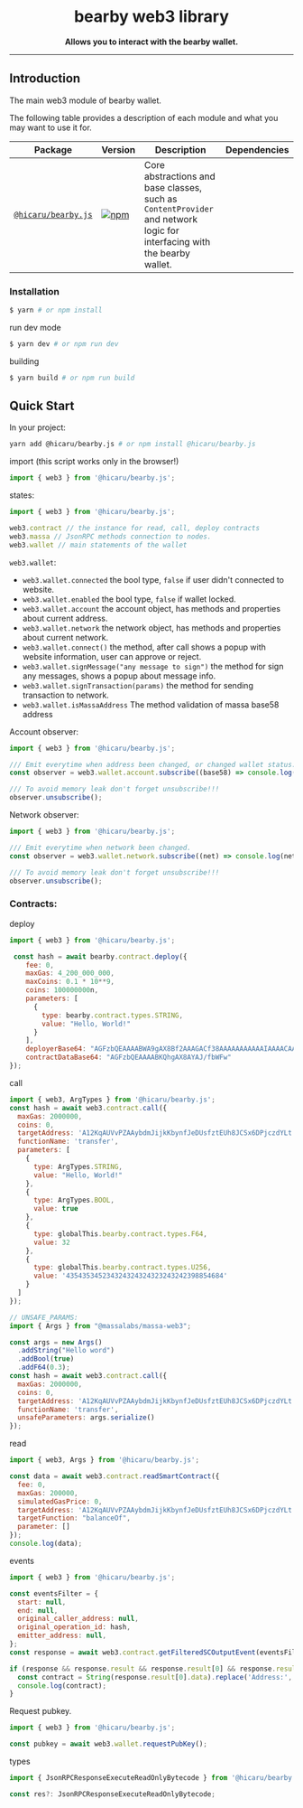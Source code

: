 <div align="center">
  <h1>
  bearby web3 library
  </h1>
  <strong>
    Allows you to interact with the bearby wallet.
  </strong>
</div>
<hr/>

## Introduction

The main web3 module of bearby wallet.

The following table provides a description of each module and what you may
want to use it for.

| Package                                                                         | Version                                                                                                                               | Description                                                                                                                                                               | Dependencies                                                  |
| ------------------------------------------------------------------------------- | ------------------------------------------------------------------------------------------------------------------------------------- | ------------------------------------------------------------------------------------------------------------------------------------------------------------------------- | ------------------------------------------------------------- |
| [`@hicaru/bearby.js`](./packages/web3)                                | [![npm](https://img.shields.io/npm/v/@hicaru/bearby.js.svg)](https://img.shields.io/npm/v/@hicaru/bearby.js)                           | Core abstractions and base classes, such as `ContentProvider` and network logic for interfacing with the bearby wallet.                                                   |                                                               |


### Installation

```bash
$ yarn # or npm install
```

run dev mode

```bash
$ yarn dev # or npm run dev
```

building

```bash
$ yarn build # or npm run build
```

## Quick Start

In your project:
```bash
yarn add @hicaru/bearby.js # or npm install @hicaru/bearby.js
```

import (this script works only in the browser!)
```javascript
import { web3 } from '@hicaru/bearby.js';
```

states:

```javascript
import { web3 } from '@hicaru/bearby.js';

web3.contract // the instance for read, call, deploy contracts
web3.massa // JsonRPC methods connection to nodes.
web3.wallet // main statements of the wallet
```

`web3.wallet`:
 * `web3.wallet.connected` the bool type, `false` if user didn't connected to website.
 * `web3.wallet.enabled` the bool type, `false` if wallet locked.
 * `web3.wallet.account` the account object, has methods and properties about current address.
 * `web3.wallet.network` the network object, has methods and properties about current network.
 * `web3.wallet.connect()` the method, after call shows a popup with website information, user can approve or reject.
 * `web3.wallet.signMessage("any message to sign")` the method for sign any messages, shows a popup about message info.
 * `web3.wallet.signTransaction(params)` the method for sending transaction to network.
 * `web3.wallet.isMassaAddress` The method validation of massa base58 address


Account observer:
```javascript
import { web3 } from '@hicaru/bearby.js';

/// Emit everytime when address been changed, or changed wallet status.
const observer = web3.wallet.account.subscribe((base58) => console.log(base58));

/// To avoid memory leak don't forget unsubscribe!!!
observer.unsubscribe();
```

Network observer:
```javascript
import { web3 } from '@hicaru/bearby.js';

/// Emit everytime when network been changed.
const observer = web3.wallet.network.subscribe((net) => console.log(net))

/// To avoid memory leak don't forget unsubscribe!!!
observer.unsubscribe();
```

### Contracts:

deploy
```javascript
import { web3 } from '@hicaru/bearby.js';

 const hash = await bearby.contract.deploy({
    fee: 0,
    maxGas: 4_200_000_000,
    maxCoins: 0.1 * 10**9,
    coins: 100000000n,
    parameters: [
      {
        type: bearby.contract.types.STRING,
        value: "Hello, World!"
      }
    ],
    deployerBase64: "AGFzbQEAAAABWA9gAX8Bf2AAAGACf38AAAAAAAAAAAIAAAACAAAAA=",
    contractDataBase64: "AGFzbQEAAAABKQhgAX8AYAJ/fbWFw"
});
```

call
```javascript
import { web3, ArgTypes } from '@hicaru/bearby.js';
const hash = await web3.contract.call({
  maxGas: 2000000,
  coins: 0,
  targetAddress: 'A12KqAUVvPZAAybdmJijkKbynfJeDUsfztEUh8JCSx6DPjczdYLt',
  functionName: 'transfer',
  parameters: [
    {
      type: ArgTypes.STRING,
      value: "Hello, World!"
    },
    {
      type: ArgTypes.BOOL,
      value: true
    },
    {
      type: globalThis.bearby.contract.types.F64,
      value: 32
    },
    {
      type: globalThis.bearby.contract.types.U256,
      value: '435435345234324324324323243242398854684'
    }
  ]
});

// UNSAFE_PARAMS:
import { Args } from "@massalabs/massa-web3";

const args = new Args()
  .addString("Hello word")
  .addBool(true)
  .addF64(0.3);
const hash = await web3.contract.call({
  maxGas: 2000000,
  coins: 0,
  targetAddress: 'A12KqAUVvPZAAybdmJijkKbynfJeDUsfztEUh8JCSx6DPjczdYLt',
  functionName: 'transfer',
  unsafeParameters: args.serialize()
});
```

read
```javascript
import { web3, Args } from '@hicaru/bearby.js';

const data = await web3.contract.readSmartContract({
  fee: 0,
  maxGas: 200000,
  simulatedGasPrice: 0,
  targetAddress: 'A12KqAUVvPZAAybdmJijkKbynfJeDUsfztEUh8JCSx6DPjczdYLt',
  targetFunction: "balanceOf",
  parameter: []
});
console.log(data);
```

events
```javascript
import { web3 } from '@hicaru/bearby.js';

const eventsFilter = {
  start: null,
  end: null,
  original_caller_address: null,
  original_operation_id: hash,
  emitter_address: null,
};
const response = await web3.contract.getFilteredSCOutputEvent(eventsFilter);

if (response && response.result && response.result[0] && response.result[0].data) {
  const contract = String(response.result[0].data).replace('Address:', '');
  console.log(contract);
}
```

Request pubkey.
```typescript
import { web3 } from '@hicaru/bearby.js';

const pubkey = await web3.wallet.requestPubKey();
```


types
```javascript
import { JsonRPCResponseExecuteReadOnlyBytecode } from '@hicaru/bearby.js/types';

const res?: JsonRPCResponseExecuteReadOnlyBytecode;
```

